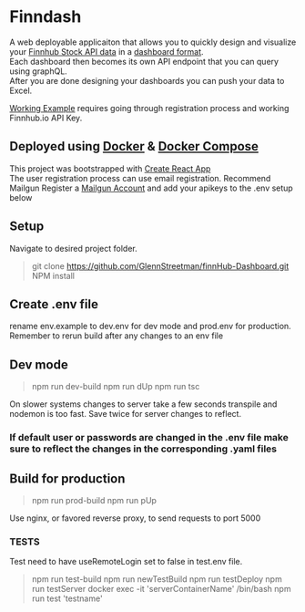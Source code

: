 # Finndash

A web deployable applicaiton that allows you to quickly design and visualize your [Finnhub Stock API data](https://finnhub.io/) in a [dashboard format](https://github.com/GlennStreetman/finnHub-Dashboard/blob/master/public/Example_small.jpg).  
Each dashboard then becomes its own API endpoint that you can query using graphQL.  
After you are done designing your dashboards you can push your data to Excel.

[Working Example](https://finn-dash.herokuapp.com/) requires going through registration process and working Finnhub.io API Key.

## Deployed using [Docker](https://www.docker.com/) & [Docker Compose](https://docs.docker.com/compose/)

This project was bootstrapped with [Create React App](https://github.com/facebook/create-react-app)  
The user registration process can use email registration. Recommend Mailgun
Register a [Mailgun Account](https://www.mailgun.com/) and add your apikeys to the .env setup below

## Setup

Navigate to desired project folder.

> git clone https://github.com/GlennStreetman/finnHub-Dashboard.git  
> NPM install

## Create .env file

rename env.example to dev.env for dev mode and prod.env for production.
Remember to rerun build after any changes to an env file

## Dev mode

> npm run dev-build
> npm run dUp
> npm run tsc

On slower systems changes to server take a few seconds transpile and nodemon is too fast. Save twice for server changes to reflect.

### If default user or passwords are changed in the .env file make sure to reflect the changes in the corresponding .yaml files

## Build for production

> npm run prod-build
> npm run pUp

Use nginx, or favored reverse proxy, to send requests to port 5000

### TESTS

Test need to have useRemoteLogin set to false in test.env file.

> npm run test-build
> npm run newTestBuild
> npm run testDeploy
> npm run testServer
> docker exec -it 'serverContainerName' /bin/bash
> npm run test 'testname'
